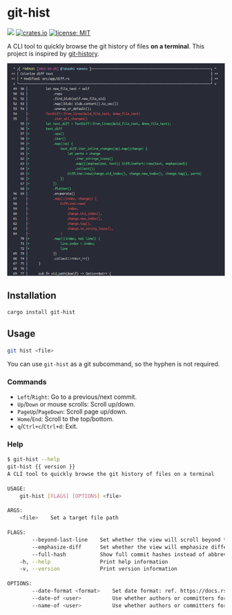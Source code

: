 # git-hist

[![](https://github.com/arkark/git-hist/workflows/Rust/badge.svg)](https://github.com/arkark/git-hist/actions)
[![crates.io](https://img.shields.io/crates/v/git-hist.svg)](https://crates.io/crates/git-hist)
[![license: MIT](https://img.shields.io/badge/license-MIT-yellow.svg)](https://github.com/arkark/git-hist/blob/master/LICENSE)

A CLI tool to quickly browse the git history of files **on a terminal**. This project is inspired by [git-history](https://github.com/pomber/git-history).

<div align="center">
    <img src="screenshots/screenshot_01.png" />
</div>

## Installation

```sh
cargo install git-hist
```

## Usage

```sh
git hist <file>
```

You can use `git-hist` as a git subcommand, so the hyphen is not required.

### Commands

- `Left`/`Right`: Go to a previous/next commit.
- `Up`/`Down` or mouse scrolls: Scroll up/down.
- `PageUp`/`PageDown`: Scroll page up/down.
- `Home`/`End`: Scroll to the top/bottom.
- `q`/`Ctrl+c`/`Ctrl+d`: Exit.

### Help

```sh
$ git-hist --help
git-hist {{ version }}
A CLI tool to quickly browse the git history of files on a terminal

USAGE:
    git-hist [FLAGS] [OPTIONS] <file>

ARGS:
    <file>    Set a target file path

FLAGS:
        --beyond-last-line    Set whether the view will scroll beyond the last line
        --emphasize-diff      Set whether the view will emphasize different parts
        --full-hash           Show full commit hashes instead of abbreviated commit hashes
    -h, --help                Print help information
    -v, --version             Print version information

OPTIONS:
        --date-format <format>    Set date format: ref. https://docs.rs/chrono/0.4.19/chrono/format/strftime/index.html [default: [%Y-%m-%d]]
        --date-of <user>          Use whether authors or committers for dates [default: author] [possible values: author, committer]
        --name-of <user>          Use whether authors or committers for names [default: author] [possible values: author, committer]
```
